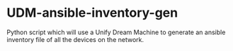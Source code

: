 # UDM-ansible-inventory-gen
Python script which will use a Unify Dream Machine to generate an ansible inventory file of all the devices on the network.
